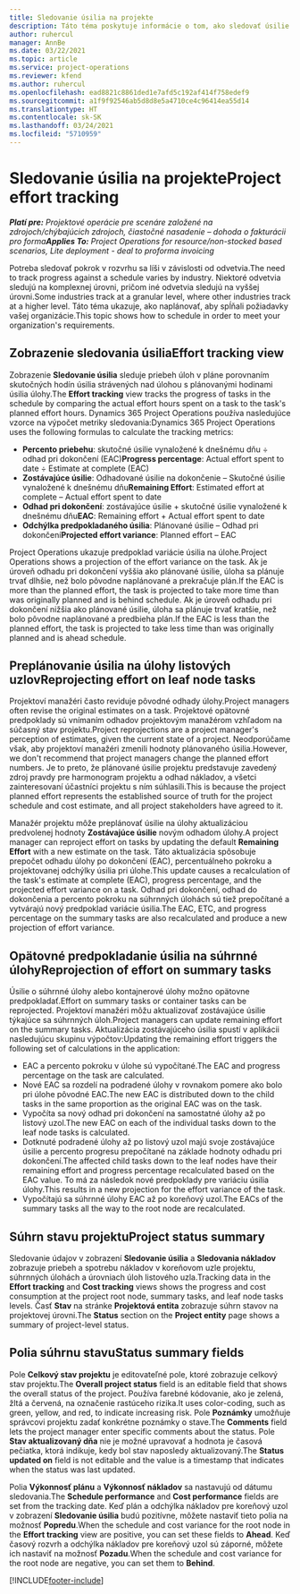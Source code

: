 ```yaml
---
title: Sledovanie úsilia na projekte
description: Táto téma poskytuje informácie o tom, ako sledovať úsilie na projekte a priebeh prác.
author: ruhercul
manager: AnnBe
ms.date: 03/22/2021
ms.topic: article
ms.service: project-operations
ms.reviewer: kfend
ms.author: ruhercul
ms.openlocfilehash: ead8821c8861ded1e7afd5c192af414f758edef9
ms.sourcegitcommit: a1f9f92546ab5d8d8e5a4710ce4c96414ea55d14
ms.translationtype: HT
ms.contentlocale: sk-SK
ms.lasthandoff: 03/24/2021
ms.locfileid: "5710959"
---
```

# <a name="project-effort-tracking"></a><span data-ttu-id="01e6c-103">Sledovanie úsilia na projekte</span><span class="sxs-lookup"><span data-stu-id="01e6c-103">Project effort tracking</span></span>

<span data-ttu-id="01e6c-104">_**Platí pre:** Projektové operácie pre scenáre založené na zdrojoch/chýbajúcich zdrojoch, čiastočné nasadenie – dohoda o fakturácii pro forma_</span><span class="sxs-lookup"><span data-stu-id="01e6c-104">_**Applies To:** Project Operations for resource/non-stocked based scenarios, Lite deployment - deal to proforma invoicing_</span></span>

<span data-ttu-id="01e6c-105">Potreba sledovať pokrok v rozvrhu sa líši v závislosti od odvetvia.</span><span class="sxs-lookup"><span data-stu-id="01e6c-105">The need to track progress against a schedule varies by industry.</span></span> <span data-ttu-id="01e6c-106">Niektoré odvetvia sledujú na komplexnej úrovni, pričom iné odvetvia sledujú na vyššej úrovni.</span><span class="sxs-lookup"><span data-stu-id="01e6c-106">Some industries track at a granular level, where other industries track at a higher level.</span></span> <span data-ttu-id="01e6c-107">Táto téma ukazuje, ako naplánovať, aby spĺňali požiadavky vašej organizácie.</span><span class="sxs-lookup"><span data-stu-id="01e6c-107">This topic shows how to schedule in order to meet your organization's requirements.</span></span>

## <a name="effort-tracking-view"></a><span data-ttu-id="01e6c-108">Zobrazenie sledovania úsilia</span><span class="sxs-lookup"><span data-stu-id="01e6c-108">Effort tracking view</span></span>

<span data-ttu-id="01e6c-109">Zobrazenie **Sledovanie úsilia** sleduje priebeh úloh v pláne porovnaním skutočných hodín úsilia strávených nad úlohou s plánovanými hodinami úsilia úlohy.</span><span class="sxs-lookup"><span data-stu-id="01e6c-109">The **Effort tracking** view tracks the progress of tasks in the schedule by comparing the actual effort hours spent on a task to the task's planned effort hours.</span></span> <span data-ttu-id="01e6c-110">Dynamics 365 Project Operations používa nasledujúce vzorce na výpočet metriky sledovania:</span><span class="sxs-lookup"><span data-stu-id="01e6c-110">Dynamics 365 Project Operations uses the following formulas to calculate the tracking metrics:</span></span>

- <span data-ttu-id="01e6c-111">**Percento priebehu**: skutočné úsilie vynaložené k dnešnému dňu ÷ odhad pri dokončení (EAC)</span><span class="sxs-lookup"><span data-stu-id="01e6c-111">**Progress percentage**: Actual effort spent to date ÷ Estimate at complete (EAC)</span></span> 
- <span data-ttu-id="01e6c-112">**Zostávajúce úsilie**: Odhadované úsilie na dokončenie – Skutočné úsilie vynaložené k dnešnému dňu</span><span class="sxs-lookup"><span data-stu-id="01e6c-112">**Remaining Effort**: Estimated effort at complete – Actual effort spent to date</span></span> 
- <span data-ttu-id="01e6c-113">**Odhad pri dokončení**: zostávajúce úsilie + skutočné úsilie vynaložené k dnešnému dňu</span><span class="sxs-lookup"><span data-stu-id="01e6c-113">**EAC**: Remaining effort + Actual effort spent to date</span></span> 
- <span data-ttu-id="01e6c-114">**Odchýlka predpokladaného úsilia**: Plánované úsilie – Odhad pri dokončení</span><span class="sxs-lookup"><span data-stu-id="01e6c-114">**Projected effort variance**: Planned effort – EAC</span></span>

<span data-ttu-id="01e6c-115">Project Operations ukazuje predpoklad variácie úsilia na úlohe.</span><span class="sxs-lookup"><span data-stu-id="01e6c-115">Project Operations shows a projection of the effort variance on the task.</span></span> <span data-ttu-id="01e6c-116">Ak je úroveň odhadu pri dokončení vyššia ako plánované úsilie, úloha sa plánuje trvať dlhšie, než bolo pôvodne naplánované a prekračuje plán.</span><span class="sxs-lookup"><span data-stu-id="01e6c-116">If the EAC is more than the planned effort, the task is projected to take more time than was originally planned and is behind schedule.</span></span> <span data-ttu-id="01e6c-117">Ak je úroveň odhadu pri dokončení nižšia ako plánované úsilie, úloha sa plánuje trvať kratšie, než bolo pôvodne naplánované a predbieha plán.</span><span class="sxs-lookup"><span data-stu-id="01e6c-117">If the EAC is less than the planned effort, the task is projected to take less time than was originally planned and is ahead schedule.</span></span>

## <a name="reprojecting-effort-on-leaf-node-tasks"></a><span data-ttu-id="01e6c-118">Preplánovanie úsilia na úlohy listových uzlov</span><span class="sxs-lookup"><span data-stu-id="01e6c-118">Reprojecting effort on leaf node tasks</span></span>

<span data-ttu-id="01e6c-119">Projektoví manažéri často reviduje pôvodné odhady úlohy.</span><span class="sxs-lookup"><span data-stu-id="01e6c-119">Project managers often revise the original estimates on a task.</span></span> <span data-ttu-id="01e6c-120">Projektové opätovné predpoklady sú vnímaním odhadov projektovým manažérom vzhľadom na súčasný stav projektu.</span><span class="sxs-lookup"><span data-stu-id="01e6c-120">Project reprojections are a project manager's perception of estimates, given the current state of a project.</span></span> <span data-ttu-id="01e6c-121">Neodporúčame však, aby projektoví manažéri zmenili hodnoty plánovaného úsilia.</span><span class="sxs-lookup"><span data-stu-id="01e6c-121">However, we don't recommend that project managers change the planned effort numbers.</span></span> <span data-ttu-id="01e6c-122">Je to preto, že plánované úsilie projektu predstavuje zavedený zdroj pravdy pre harmonogram projektu a odhad nákladov, a všetci zainteresovaní účastníci projektu s ním súhlasili.</span><span class="sxs-lookup"><span data-stu-id="01e6c-122">This is because the project planned effort represents the established source of truth for the project schedule and cost estimate, and all project stakeholders have agreed to it.</span></span>

<span data-ttu-id="01e6c-123">Manažér projektu môže preplánovať úsilie na úlohy aktualizáciou predvolenej hodnoty **Zostávajúce úsilie** novým odhadom úlohy.</span><span class="sxs-lookup"><span data-stu-id="01e6c-123">A project manager can reproject effort on tasks by updating the default **Remaining Effort** with a new estimate on the task.</span></span> <span data-ttu-id="01e6c-124">Táto aktualizácia spôsobuje prepočet odhadu úlohy po dokončení (EAC), percentuálneho pokroku a projektovanej odchýlky úsilia pri úlohe.</span><span class="sxs-lookup"><span data-stu-id="01e6c-124">This update causes a recalculation of the task's estimate at complete (EAC), progress percentage, and the projected effort variance on a task.</span></span> <span data-ttu-id="01e6c-125">Odhad pri dokončení, odhad do dokončenia a percento pokroku na súhrnných úlohách sú tiež prepočítané a vytvárajú nový predpoklad variácie úsilia.</span><span class="sxs-lookup"><span data-stu-id="01e6c-125">The EAC, ETC, and progress percentage on the summary tasks are also recalculated and produce a new projection of effort variance.</span></span>

## <a name="reprojection-of-effort-on-summary-tasks"></a><span data-ttu-id="01e6c-126">Opätovné predpokladanie úsilia na súhrnné úlohy</span><span class="sxs-lookup"><span data-stu-id="01e6c-126">Reprojection of effort on summary tasks</span></span>

<span data-ttu-id="01e6c-127">Úsilie o súhrnné úlohy alebo kontajnerové úlohy možno opätovne predpokladať.</span><span class="sxs-lookup"><span data-stu-id="01e6c-127">Effort on summary tasks or container tasks can be reprojected.</span></span> <span data-ttu-id="01e6c-128">Projektoví manažéri môžu aktualizovať zostávajúce úsilie týkajúce sa súhrnných úloh.</span><span class="sxs-lookup"><span data-stu-id="01e6c-128">Project managers can update remaining effort on the summary tasks.</span></span> <span data-ttu-id="01e6c-129">Aktualizácia zostávajúceho úsilia spustí v aplikácii nasledujúcu skupinu výpočtov:</span><span class="sxs-lookup"><span data-stu-id="01e6c-129">Updating the remaining effort triggers the following set of calculations in the application:</span></span>

- <span data-ttu-id="01e6c-130">EAC a percento pokroku v úlohe sú vypočítané.</span><span class="sxs-lookup"><span data-stu-id="01e6c-130">The EAC and progress percentage on the task are calculated.</span></span>
- <span data-ttu-id="01e6c-131">Nové EAC sa rozdelí na podradené úlohy v rovnakom pomere ako bolo pri úlohe pôvodné EAC.</span><span class="sxs-lookup"><span data-stu-id="01e6c-131">The new EAC is distributed down to the child tasks in the same proportion as the original EAC was on the task.</span></span>
- <span data-ttu-id="01e6c-132">Vypočíta sa nový odhad pri dokončení na samostatné úlohy až po listový uzol.</span><span class="sxs-lookup"><span data-stu-id="01e6c-132">The new EAC on each of the individual tasks down to the leaf node tasks is calculated.</span></span> 
- <span data-ttu-id="01e6c-133">Dotknuté podradené úlohy až po listový uzol majú svoje zostávajúce úsilie a percento progresu prepočítané na základe hodnoty odhadu pri dokončení.</span><span class="sxs-lookup"><span data-stu-id="01e6c-133">The affected child tasks down to the leaf nodes have their remaining effort and progress percentage recalculated based on the EAC value.</span></span> <span data-ttu-id="01e6c-134">To má za následok nové predpoklady pre variáciu úsilia úlohy.</span><span class="sxs-lookup"><span data-stu-id="01e6c-134">This results in a new projection for the effort variance of the task.</span></span> 
- <span data-ttu-id="01e6c-135">Vypočítajú sa súhrnné úlohy EAC až po koreňový uzol.</span><span class="sxs-lookup"><span data-stu-id="01e6c-135">The EACs of the summary tasks all the way to the root node are recalculated.</span></span>


## <a name="project-status-summary"></a><span data-ttu-id="01e6c-136">Súhrn stavu projektu</span><span class="sxs-lookup"><span data-stu-id="01e6c-136">Project status summary</span></span>

<span data-ttu-id="01e6c-137">Sledovanie údajov v zobrazení **Sledovanie úsilia** a **Sledovania nákladov** zobrazuje priebeh a spotrebu nákladov v koreňovom uzle projektu, súhrnných úlohách a úrovniach úloh listového uzla.</span><span class="sxs-lookup"><span data-stu-id="01e6c-137">Tracking data in the **Effort tracking** and **Cost tracking** views shows the progress and cost consumption at the project root node, summary tasks, and leaf node tasks levels.</span></span> <span data-ttu-id="01e6c-138">Časť **Stav** na stránke **Projektová entita** zobrazuje súhrn stavov na projektovej úrovni.</span><span class="sxs-lookup"><span data-stu-id="01e6c-138">The **Status** section on the **Project entity** page shows a summary of project-level status.</span></span>

## <a name="status-summary-fields"></a><span data-ttu-id="01e6c-139">Polia súhrnu stavu</span><span class="sxs-lookup"><span data-stu-id="01e6c-139">Status summary fields</span></span>

<span data-ttu-id="01e6c-140">Pole **Celkový stav projektu** je editovateľné pole, ktoré zobrazuje celkový stav projektu.</span><span class="sxs-lookup"><span data-stu-id="01e6c-140">The **Overall project status** field is an editable field that shows the overall status of the project.</span></span> <span data-ttu-id="01e6c-141">Používa farebné kódovanie, ako je zelená, žltá a červená, na označenie rastúceho rizika.</span><span class="sxs-lookup"><span data-stu-id="01e6c-141">It uses color-coding, such as green, yellow, and red, to indicate increasing risk.</span></span> <span data-ttu-id="01e6c-142">Pole **Poznámky** umožňuje správcovi projektu zadať konkrétne poznámky o stave.</span><span class="sxs-lookup"><span data-stu-id="01e6c-142">The **Comments** field lets the project manager enter specific comments about the status.</span></span> <span data-ttu-id="01e6c-143">Pole **Stav aktualizovaný dňa** nie je možné upravovať a hodnota je časová pečiatka, ktorá indikuje, kedy bol stav naposledy aktualizovaný.</span><span class="sxs-lookup"><span data-stu-id="01e6c-143">The **Status updated on** field is not editable and the value is a timestamp that indicates when the status was last updated.</span></span>

<span data-ttu-id="01e6c-144">Polia **Výkonnosť plánu** a **Výkonnosť nákladov** sa nastavujú od dátumu sledovania.</span><span class="sxs-lookup"><span data-stu-id="01e6c-144">The **Schedule performance** and **Cost performance** fields are set from the tracking date.</span></span> <span data-ttu-id="01e6c-145">Keď plán a odchýlka nákladov pre koreňový uzol v zobrazení **Sledovanie úsilia** budú pozitívne, môžete nastaviť tieto polia na možnosť **Popredu**.</span><span class="sxs-lookup"><span data-stu-id="01e6c-145">When the schedule and cost variance for the root node in the **Effort tracking** view are positive, you can set these fields to **Ahead**.</span></span> <span data-ttu-id="01e6c-146">Keď časový rozvrh a odchýlka nákladov pre koreňový uzol sú záporné, môžete ich nastaviť na možnosť **Pozadu**.</span><span class="sxs-lookup"><span data-stu-id="01e6c-146">When the schedule and cost variance for the root node are negative, you can set them to **Behind**.</span></span>


[!INCLUDE[footer-include](../includes/footer-banner.md)]
